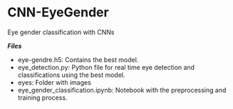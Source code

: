 # CNN-EyeGender
Eye gender classification with CNNs

***Files***
- eye-gendre.h5: Contains the best model.
- eye_detection.py: Python file for real time eye detection and classifications using the best model.
- eyes: Folder with images
- eye_gender_classification.ipynb: Notebook with the preprocessing and training process.

